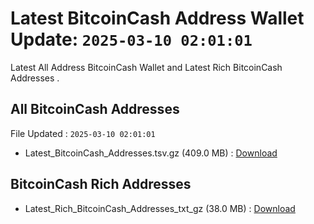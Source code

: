 # Latest BitcoinCash Address Wallet Update: `2025-03-10 02:01:01`

Latest All Address BitcoinCash Wallet and Latest Rich BitcoinCash Addresses .

## All BitcoinCash Addresses

File Updated : `2025-03-10 02:01:01`

- Latest_BitcoinCash_Addresses.tsv.gz (409.0 MB) : [Download](https://github.com/Pymmdrza/Rich-Address-Wallet/releases/tag/BitcoinCash)

## BitcoinCash Rich Addresses

- Latest_Rich_BitcoinCash_Addresses_txt_gz (38.0 MB) : [Download](https://github.com/Pymmdrza/Rich-Address-Wallet/releases/tag/BitcoinCash)
